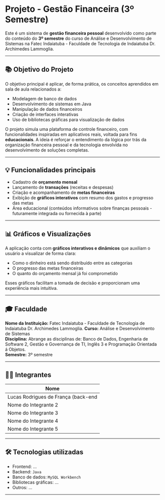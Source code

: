 # Projeto - Gestão Financeira (3º Semestre)

Este é um sistema de **gestão financeira pessoal** desenvolvido como parte do conteúdo do **3º semestre** do curso de Análise e Desenvolvimento de Sistemas na Fatec Indaiatuba - Faculdade de Tecnologia de Indaiatuba Dr. Archimedes Lammoglia.

---

## 📚 Objetivo do Projeto

O objetivo principal é aplicar, de forma prática, os conceitos aprendidos em sala de aula relacionados a:

- Modelagem de banco de dados
- Desenvolvimento de sistemas em Java
- Manipulação de dados financeiros
- Criação de interfaces interativas
- Uso de bibliotecas gráficas para visualização de dados

O projeto simula uma plataforma de controle financeiro, com funcionalidades inspiradas em aplicativos reais, voltada para fins **educacionais**. A ideia é reforçar o entendimento da lógica por trás da organização financeira pessoal e da tecnologia envolvida no desenvolvimento de soluções completas.

---

## 💡 Funcionalidades principais

- Cadastro de **orçamento mensal**
- Lançamento de **transações** (receitas e despesas)
- Criação e acompanhamento de **metas financeiras**
- Exibição de **gráficos interativos** com resumo dos gastos e progresso das metas
- Área educacional (conteúdos informativos sobre finanças pessoais - futuramente integrada ou fornecida à parte)

---

## 📊 Gráficos e Visualizações

A aplicação conta com **gráficos interativos e dinâmicos** que auxiliam o usuário a visualizar de forma clara:

- Como o dinheiro está sendo distribuído entre as categorias
- O progresso das metas financeiras
- O quanto do orçamento mensal já foi comprometido

Esses gráficos facilitam a tomada de decisão e proporcionam uma experiência mais intuitiva.

---

## 🎓 Faculdade

**Nome da Instituição:** Fatec Indaiatuba - Faculdade de Tecnologia de Indaiatuba Dr. Archimedes Lammoglia.
**Curso:** Análise e Desenvolvimento de Sistemas  
**Disciplina:** Abrange as disciplinas de: Banco de Dados, Engenharia de Software 2, Gestão e Governança de TI, Inglês 3 e Programação Orientada á Objetos.  
**Semestre:** 3º semestre

---

## 👨‍💻 Integrantes

| Nome                 |
|--------------------  |
| Lucas Rodrigues de França (back-end |
| Nome do Integrante 2 |
| Nome do Integrante 3 |
| Nome do Integrante 4 |
| Nome do Integrante 5 |

---

## 🛠️ Tecnologias utilizadas

- Frontend: ...
- Backend: `Java`
- Banco de dados: `MySQL Workbench`
- Bibliotecas gráficas: ...
- Outros: ...

---
